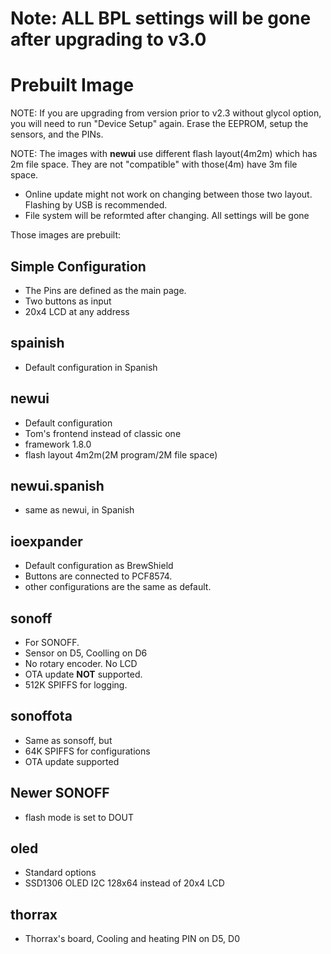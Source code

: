 # **Note: ALL BPL settings will be gone after upgrading to v3.0**

# Prebuilt Image

NOTE: If you are upgrading from version prior to v2.3 without glycol option, you will need to run "Device Setup" again. Erase the EEPROM, setup the sensors, and the PINs.


NOTE: The images with **newui** use different flash layout(4m2m) which has 2m file space. They are not "compatible" with those(4m) have 3m file space.  
 * Online update might not work on changing between those two layout. Flashing by USB is recommended.
 * File system will be reformted after changing. All settings will be gone

Those images are prebuilt:
## Simple Configuration
 * The Pins are defined as the main page.
 * Two buttons as input
 * 20x4 LCD at any address

## spainish
 * Default configuration in Spanish

## newui
 * Default configuration
 * Tom's frontend instead of classic one
 * framework 1.8.0
 * flash layout 4m2m(2M program/2M file space)

## newui.spanish
 * same as newui, in Spanish

## ioexpander 
 * Default configuration as BrewShield
 * Buttons are connected to PCF8574.
 * other configurations are the same as default.

## sonoff
 * For SONOFF.
 * Sensor on D5, Coolling on D6 
 * No rotary encoder. No LCD
 * OTA update **NOT** supported.
 * 512K SPIFFS for logging.

## sonoffota
 * Same as sonsoff, but
 * 64K SPIFFS for configurations
 * OTA update supported

## Newer SONOFF 
 * flash mode is set to DOUT

## oled
 * Standard options
 * SSD1306 OLED I2C 128x64 instead of 20x4 LCD

## thorrax
 * Thorrax's board, Cooling and heating PIN on D5, D0
